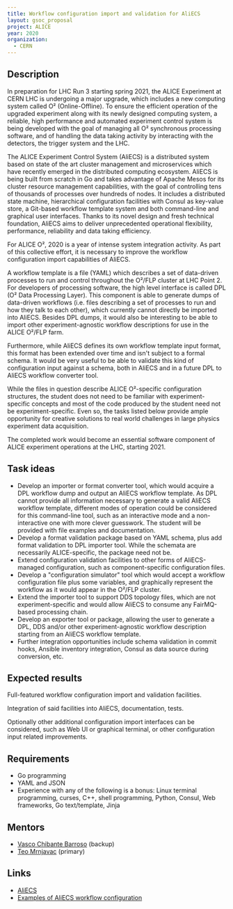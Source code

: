 ```yaml
---
title: Workflow configuration import and validation for AliECS
layout: gsoc_proposal
project: ALICE
year: 2020
organization:
  - CERN
---
```


## Description
In preparation for LHC Run 3 starting spring 2021, the ALICE Experiment at CERN LHC is undergoing
a major upgrade, which includes a new computing system called O² (Online-Offline). To ensure the
efficient operation of the upgraded experiment along with its newly designed computing system, a
reliable, high performance and automated experiment control system is being developed with the
goal of managing all O² synchronous processing software, and of handling the data taking activity
by interacting with the detectors, the trigger system and the LHC.

The ALICE Experiment Control System (AliECS) is a distributed system based on state of the art
cluster management and microservices which have recently emerged in the distributed computing
ecosystem. AliECS is being built from scratch in Go and takes advantage of Apache Mesos for its
cluster resource management capabilities, with the goal of controlling tens of thousands of
processes over hundreds of nodes. It includes a distributed state machine, hierarchical
configuration facilities with Consul as key-value store, a Git-based workflow template system and
both command-line and graphical user interfaces. Thanks to its novel design and fresh technical
foundation, AliECS aims to deliver unprecedented operational flexibility, performance,
reliability and data taking efficiency.

For ALICE O², 2020 is a year of intense system integration activity. As part of this collective
effort, it is necessary to improve the workflow configuration import capabilities of AliECS.

A workflow template is a file (YAML) which describes a set of data-driven processes to run and control
throughout the O²/FLP cluster at LHC Point 2. For developers of processing software, the high
level interface is called DPL (O² Data Processing Layer). This component is able to generate
dumps of data-driven workflows (i.e. files describing a set of processes to run and how they
talk to each other), which currently cannot directly be imported into AliECS. Besides DPL dumps,
it would also be interesting to be able to import other experiment-agnostic workflow descriptions
for use in the ALICE O²/FLP farm.

Furthermore, while AliECS defines its own workflow template input format, this format has been
extended over time and isn't subject to a formal schema. It would be very useful to be able to
validate this kind of configuration input against a schema, both in AliECS and in a future DPL
to AliECS workflow converter tool.

While the files in question describe ALICE O²-specific configuration structures, the student does
not need to be familiar with experiment-specific concepts and most of the code produced by the
student need not be experiment-specific. Even so, the tasks listed below provide
ample opportunity for creative solutions to real world challenges in large physics experiment data
acquisition.

The completed work would become an essential software component of ALICE experiment operations at
the LHC, starting 2021.

## Task ideas
 * Develop an importer or format converter tool, which would acquire a DPL workflow dump and
 output an AliECS workflow template. As DPL cannot provide all information necessary to
 generate a valid AliECS workflow template, different modes of operation could be considered for
 this command-line tool, such as an interactive mode and a non-interactive one with more clever
 guesswork. The student will be provided with file examples and documentation.
 * Develop a format validation package based on YAML schema, plus add format validation to DPL
 importer tool. While the schemata are necessarily ALICE-specific, the package need not be.
 * Extend configuration validation facilities to other forms of AliECS-managed configuration,
 such as component-specific configuration files.
 * Develop a "configuration simulator" tool which would accept a workflow configuration file
 plus some variables, and graphically represent the workflow as it would appear in the O²/FLP
 cluster.
 * Extend the importer tool to support DDS topology files, which are not experiment-specific and
 would allow AliECS to consume any FairMQ-based processing chain.
 * Develop an exporter tool or package, allowing the user to generate a DPL, DDS and/or other
 experiment-agnostic workflow description starting from an AliECS workflow template.
 * Further integration opportunities include schema validation in commit hooks, Ansible
 inventory integration, Consul as data source during conversion, etc.

## Expected results
Full-featured workflow configuration import and validation facilities.

Integration of said facilities into AliECS, documentation, tests.

Optionally other additional configuration import interfaces can be considered, such as Web UI or
graphical terminal, or other configuration input related improvements.

## Requirements
* Go programming
* YAML and JSON
* Experience with any of the following is a bonus: 
Linux terminal programming, curses, C++, shell programming, Python, Consul, Web frameworks, Go text/template, Jinja

## Mentors 
  * [Vasco Chibante Barroso](mailto:vmcb@cern.ch) (backup)
  * [Teo Mrnjavac](mailto:teo.m@cern.ch) (primary)

## Links
  * [AliECS](https://github.com/AliceO2Group/Control)
  * [Examples of AliECS workflow configuration](https://github.com/AliceO2Group/ControlWorkflows)
